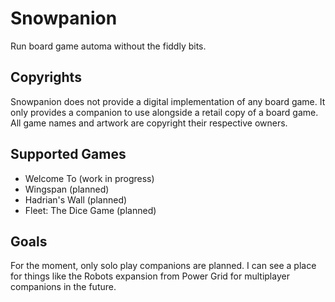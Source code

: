 # Snowpanion

Run board game automa without the fiddly bits.

## Copyrights

Snowpanion does not provide a digital implementation of any board game. It only provides a companion to use alongside a retail copy of a board game. All game names and artwork are copyright their respective owners.

## Supported Games

- Welcome To (work in progress)
- Wingspan (planned)
- Hadrian's Wall (planned)
- Fleet: The Dice Game (planned)

## Goals

For the moment, only solo play companions are planned. I can see a place for things like the Robots expansion from Power Grid for multiplayer companions in the future.